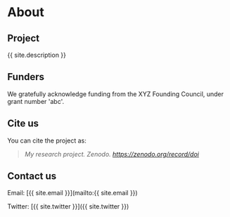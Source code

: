 # About
   
   
## Project
 {{ site.description }}
           
## Funders
 We gratefully acknowledge funding from the XYZ Founding Council, under grant number 'abc'.
   
## Cite us
 You can cite the project as:  
    
 >    *My research project. Zenodo. https://zenodo.org/record/doi*
    
## Contact us
   
 Email: [{{ site.email }}](mailto:{{ site.email }})   
    
Twitter: [{{ site.twitter }}]({{ site.twitter }})   
